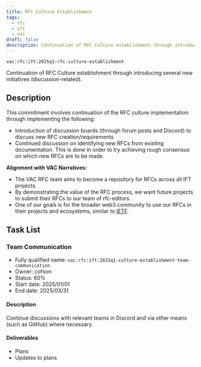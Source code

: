 ```yaml
---
title: RFC Culture Establishment
tags:
  - rfc
  - ift
  - vac
draft: false
description: Continuation of RFC Culture establishment through introducing several new initiatives (discussion-related).
---
```


`vac:rfc:ift:2025q1-rfc-culture-establishment`

Continuation of RFC Culture establishment
through introducing several new initiatives (discussion-related).

## Description

This commitment involves continuation
of the RFC culture implementation
through implementing the following:
- Introduction of discussion boards
(through forum posts and Discord)
to discuss new RFC creation/requirements
- Continued discussion on identifying new RFCs
from existing documentation.
This is done in order to try achieving rough consensus
on which new RFCs are to be made.

**Alignment with VAC Narratives:**

- The VAC RFC team aims
to become a repository for RFCs across all IFT projects.
- By demonstrating the value of the RFC process, we want future projects
to submit their RFCs to our team of rfc-editors.
- One of our goals is for the broader web3 community
to use our RFCs in their projects and ecosystems,
similar to [IETF](https://www.ietf.org/).

## Task List


### Team Communication

- Fully qualified name: `vac:rfc:ift:2025q1-culture-establishment-team-communication`
- Owner: cofson
- Status: 60%
- Start date: 2025/01/01
- End date: 2025/03/31

#### Description

Continue discussions with relevant teams in Discord
and via other means (such as GitHub) where necessary.

#### Deliverables

- Plans
- Updates to plans


